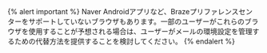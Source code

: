 {% alert important %}
Naver Androidアプリなど、Brazeプリファレンスセンターをサポートしていないブラウザもあります。一部のユーザーがこれらのブラウザを使用することが予想される場合は、ユーザーがメールの環境設定を管理するための代替方法を提供することを検討してください。
{% endalert %}